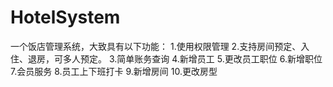 # HotelSystem
一个饭店管理系统，大致具有以下功能：
1.使用权限管理
2.支持房间预定、入住、退房，可多人预定。
3.简单账务查询
4.新增员工
5.更改员工职位
6.新增职位
7.会员服务
8.员工上下班打卡
9.新增房间
10.更改房型
